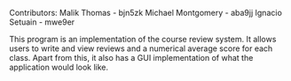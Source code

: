 Contributors: 
Malik Thomas - bjn5zk
Michael Montgomery - aba9jj
Ignacio Setuain - mwe9er


This program is an implementation of the course review system. It allows users to write and view reviews and a numerical average score for each class.
Apart from this, it also has a GUI implementation of what the application would look like.